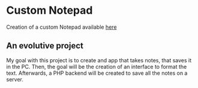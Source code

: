 # Custom Notepad
Creation of a custom Notepad available [here](https://nassimkoceir.github.io/custom-notepad/)

## An evolutive project
My goal with this project is to create and app that takes notes, that saves it in the PC.
Then, the goal will be the creation of an interface to format the text. Afterwards, a PHP backend will be created to save all the notes on a server.
